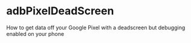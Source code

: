 # adbPixelDeadScreen
How to get data off your Google Pixel with a deadscreen but debugging enabled on your phone
